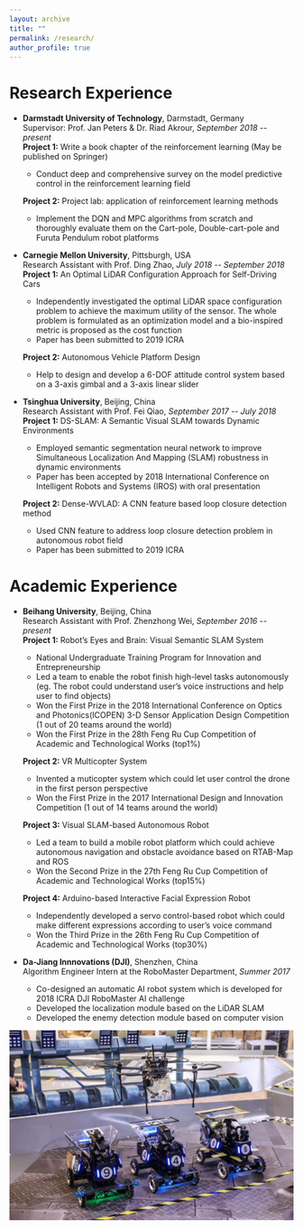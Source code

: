 ```yaml
---
layout: archive
title: ""
permalink: /research/
author_profile: true
---
```


Research Experience
======
* **Darmstadt University of Technology**, Darmstadt, Germany  
Supervisor: Prof. Jan Peters & Dr. Riad Akrour, _September 2018 -- present_        
  **Project 1:** Write a book chapter of the reinforcement learning (May be published on Springer) 
    * Conduct deep and comprehensive survey on the model predictive control in the reinforcement learning field

  **Project 2:** Project lab: application of reinforcement learning methods 
    * Implement the DQN and MPC algorithms from scratch and thoroughly evaluate them on the Cart-pole, Double-cart-pole and Furuta Pendulum robot platforms

* **Carnegie Mellon University**, Pittsburgh, USA  
Research Assistant with Prof. Ding Zhao, _July 2018 -- September 2018_        
  **Project 1:** An Optimal LiDAR Configuration Approach for Self-Driving Cars
    * Independently investigated the optimal LiDAR space configuration problem to achieve the maximum utility of the sensor. The whole problem is formulated as an optimization model and a bio-inspired metric is proposed as the cost function
    * Paper has been submitted to 2019 ICRA

  **Project 2:** Autonomous Vehicle Platform Design 
    * Help to design and develop a 6-DOF attitude control system based on a 3-axis gimbal and a 3-axis linear slider

* **Tsinghua University**, Beijing, China  
Research Assistant with Prof. Fei Qiao, _September 2017 -- July 2018_    
   **Project 1:** DS-SLAM: A Semantic Visual SLAM towards Dynamic Environments 
    * Employed semantic segmentation neural network to improve Simultaneous Localization And Mapping (SLAM) robustness in dynamic environments
    * Paper has been accepted by 2018 International Conference on Intelligent Robots and Systems (IROS) with oral presentation
    
  **Project 2:** Dense-WVLAD: A CNN feature based loop closure detection method
    * Used CNN feature to address loop closure detection problem in autonomous robot field
    * Paper has been submitted to 2019 ICRA

Academic Experience
======
* **Beihang University**, Beijing, China  
Research Assistant with Prof. Zhenzhong Wei, _September 2016 -- present_        
  **Project 1:** Robot’s Eyes and Brain: Visual Semantic SLAM System 
    * National Undergraduate Training Program for Innovation and Entrepreneurship
    * Led a team to enable the robot finish high-level tasks autonomously (eg. The robot could understand user’s voice instructions and help user to find objects)
    * Won the First Prize in the 2018 International Conference on Optics and Photonics(ICOPEN) 3-D Sensor Application Design Competition (1 out of 20 teams around the world)
    * Won the First Prize in the 28th Feng Ru Cup Competition of Academic and Technological Works (top1%) 

  **Project 2:** VR Multicopter System
    * Invented a muticopter system which could let user control the drone in the first person perspective
    * Won the First Prize in the 2017 International Design and Innovation Competition (1 out of 14 teams around the world)

  **Project 3:** Visual SLAM-based Autonomous Robot
    * Led a team to build a mobile robot platform which could achieve autonomous navigation and obstacle avoidance based on RTAB-Map and ROS
    * Won the Second Prize in the 27th Feng Ru Cup Competition of Academic and Technological Works (top15%) 

  **Project 4:** Arduino-based Interactive Facial Expression Robot
    * Independently developed  a servo control-based robot which could make different expressions according to user’s voice command
    * Won the Third Prize in the 26th Feng Ru Cup Competition of Academic and Technological Works (top30%)

* **Da-Jiang Innnovations (DJI)**, Shenzhen, China  
Algorithm Engineer Intern at the RoboMaster Department, _Summer 2017_    
    * Co-designed an automatic AI robot system which is developed for 2018 ICRA DJI RoboMaster AI challenge
    * Developed the localization module based on the LiDAR SLAM
    * Developed the enemy detection module based on computer vision  

![here](/images/rm.jpg)

